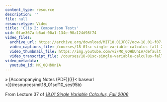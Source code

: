 ```yaml
---
content_type: resource
description: ''
file: null
resourcetype: Video
title: 'Clip 2: Comparison Tests'
uid: 0fae367a-b6ad-00a1-134e-90a124d98f74
video_files:
  archive_url: https://archive.org/download/MIT18.01JF07/ocw-18.01-f07-lec37_300k.mp4
  video_captions_file: /courses/18-01sc-single-variable-calculus-fall-2010/2e7ac5c4f4ec5844ab194b638a1ce338_MK_0QHbUnIA.vtt
  video_thumbnail_file: https://img.youtube.com/vi/MK_0QHbUnIA/default.jpg
  video_transcript_file: /courses/18-01sc-single-variable-calculus-fall-2010/714047cd6411371e28392e8cddf4dfb4_MK_0QHbUnIA.pdf
video_metadata:
  youtube_id: MK_0QHbUnIA
---
```


» [Accompanying Notes (PDF)]({{< baseurl >}}/resources/mit18_01scf10_ses95b)

From Lecture 37 of [_18.01 Single Variable Calculus, Fall 2006_](/courses/18-01-single-variable-calculus-fall-2006/pages/video-lectures)